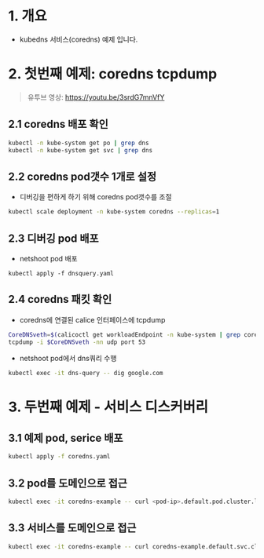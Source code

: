 # 1. 개요
* kubedns 서비스(coredns) 예제 입니다.

# 2. 첫번째 예제: coredns tcpdump
> 유투브 영상: https://youtu.be/3srdG7mnVfY
## 2.1 coredns 배포 확인
```sh
kubectl -n kube-system get po | grep dns
kubectl -n kube-system get svc | grep dns
```

## 2.2 coredns pod갯수 1개로 설정
* 디버깅을 편하게 하기 위해 coredns pod갯수를 조절
```sh
kubectl scale deployment -n kube-system coredns --replicas=1
```

## 2.3 디버깅 pod 배포
* netshoot pod 배포
```
kubectl apply -f dnsquery.yaml
```

## 2.4 coredns 패킷 확인
* coredns에 연결된 calice 인터페이스에 tcpdump
```sh
CoreDNSveth=$(calicoctl get workloadEndpoint -n kube-system | grep coredns | awk '{print $5}' | cut -d "/" -f 1)
tcpdump -i $CoreDNSveth -nn udp port 53
```

* netshoot pod에서 dns쿼리 수행
```sh
kubectl exec -it dns-query -- dig google.com
```

# 3. 두번째 예제 - 서비스 디스커버리
## 3.1 예제 pod, serice 배포
```sh
kubectl apply -f coredns.yaml
```

## 3.2 pod를 도메인으로 접근
```sh
kubectl exec -it coredns-example -- curl <pod-ip>.default.pod.cluster.local
```

## 3.3 서비스를 도메인으로 접근
```sh
kubectl exec -it coredns-example -- curl coredns-example.default.svc.cluster.local
```

